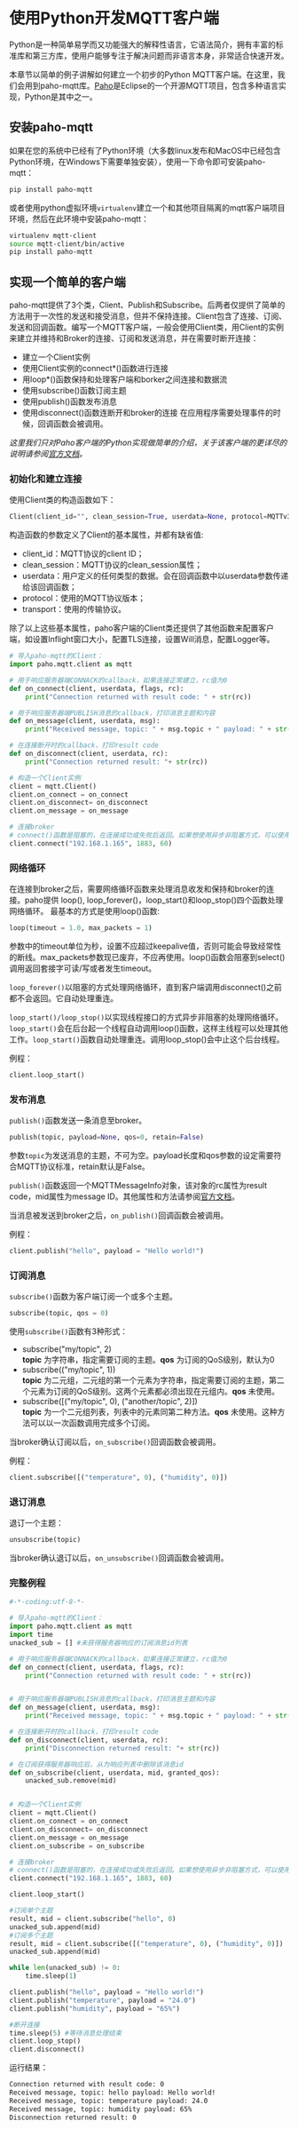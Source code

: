 # 使用Python开发MQTT客户端

Python是一种简单易学而又功能强大的解释性语言，它语法简介，拥有丰富的标准库和第三方库，使用户能够专注于解决问题而非语言本身，非常适合快速开发。

本章节以简单的例子讲解如何建立一个初步的Python MQTT客户端。在这里，我们会用到paho-mqtt库。[Paho](https://www.eclipse.org/paho/)是Eclipse的一个开源MQTT项目，包含多种语言实现，Python是其中之一。

## 安装paho-mqtt

如果在您的系统中已经有了Python环境（大多数linux发布和MacOS中已经包含Python环境，在Windows下需要单独安装），使用一下命令即可安装paho-mqtt：

```bash
pip install paho-mqtt
```

或者使用python虚拟环境`virtualenv`建立一个和其他项目隔离的mqtt客户端项目环境，然后在此环境中安装paho-mqtt：

```bash
virtualenv mqtt-client
source mqtt-client/bin/active
pip install paho-mqtt
```

## 实现一个简单的客户端

paho-mqtt提供了3个类，Client、Publish和Subscribe。后两者仅提供了简单的方法用于一次性的发送和接受消息，但并不保持连接。Client包含了连接、订阅、发送和回调函数。编写一个MQTT客户端，一般会使用Client类，用Client的实例来建立并维持和Broker的连接、订阅和发送消息，并在需要时断开连接：
 - 建立一个Client实例
 - 使用Client实例的connect*()函数进行连接
 - 用loop*()函数保持和处理客户端和borker之间连接和数据流
 - 使用subscribe()函数订阅主题
 - 使用publish()函数发布消息
 - 使用disconnect()函数连断开和broker的连接
在应用程序需要处理事件的时候，回调函数会被调用。

_这里我们只对Paho客户端的Python实现做简单的介绍，关于该客户端的更详尽的说明请参阅[官方文档](https://www.eclipse.org/paho/clients/python/docs/)。_

### 初始化和建立连接
使用Client类的构造函数如下：
```python
Client(client_id="", clean_session=True, userdata=None, protocol=MQTTv311, transport="tcp")
```
构造函数的参数定义了Client的基本属性，并都有缺省值:
- client_id：MQTT协议的client ID；
- clean_session：MQTT协议的clean_session属性；
- userdata：用户定义的任何类型的数据。会在回调函数中以userdata参数传递给该回调函数；
- protocol：使用的MQTT协议版本；
- transport：使用的传输协议。

除了以上这些基本属性，paho客户端的Client类还提供了其他函数来配置客户端，如设置Inflight窗口大小，配置TLS连接，设置Will消息，配置Logger等。
```python
# 导入paho-mqtt的Client：
import paho.mqtt.client as mqtt

# 用于响应服务器端CONNACK的callback，如果连接正常建立，rc值为0
def on_connect(client, userdata, flags, rc):
    print("Connection returned with result code: " + str(rc))

# 用于响应服务器端PUBLISH消息的callback，打印消息主题和内容
def on_message(client, userdata, msg):
    print("Received message, topic: " + msg.topic + " payload: " + str(msg.payload))

# 在连接断开时的callback，打印result code
def on_disconnect(client, userdata, rc):
    print("Connection returned result: "+ str(rc))

# 构造一个Client实例
client = mqtt.Client()
client.on_connect = on_connect
client.on_disconnect= on_disconnect
client.on_message = on_message

# 连接broker
# connect()函数是阻塞的，在连接成功或失败后返回。如果想使用异步非阻塞方式，可以使用connect_async()函数。
client.connect("192.168.1.165", 1883, 60)
```
### 网络循环

在连接到broker之后，需要网络循环函数来处理消息收发和保持和broker的连接。paho提供 loop(), loop_forever()，loop_start()和loop_stop()四个函数处理网络循环。
最基本的方式是使用loop()函数:
```python
loop(timeout = 1.0, max_packets = 1)
```
参数中的timeout单位为秒，设置不应超过keepalive值，否则可能会导致经常性的断线。max_packets参数现已废弃，不应再使用。loop()函数会阻塞到select()调用返回套接字可读/写或者发生timeout。

`loop_forever()`以阻塞的方式处理网络循环，直到客户端调用disconnect()之前都不会返回。它自动处理重连。

`loop_start()/loop_stop()`以实现线程接口的方式异步非阻塞的处理网络循环。`loop_start()`会在后台起一个线程自动调用loop()函数，这样主线程可以处理其他工作。`loop_start()`函数自动处理重连。调用loop_stop()会中止这个后台线程。

例程：
```python
client.loop_start()
```

### 发布消息
`publish()`函数发送一条消息至broker。
```python
publish(topic, payload=None, qos=0, retain=False)
```
参数`topic`为发送消息的主题，不可为空。payload长度和qos参数的设定需要符合MQTT协议标准，retain默认是False。

`publish()`函数返回一个MQTTMessageInfo对象，该对象的rc属性为result code，mid属性为message ID。其他属性和方法请参阅[官方文档](https://www.eclipse.org/paho/clients/python/docs/#publishing)。

当消息被发送到broker之后，`on_publish()`回调函数会被调用。

例程：
```python
client.publish("hello", payload = "Hello world!")
```

### 订阅消息

`subscribe()`函数为客户端订阅一个或多个主题。
```python
subscribe(topic, qos = 0)
```
使用`subscribe()`函数有3种形式：
- subscribe("my/topic", 2)  
**topic** 为字符串，指定需要订阅的主题。**qos** 为订阅的QoS级别，默认为0
- subscribe(("my/topic", 1))  
**topic** 为二元组，二元组的第一个元素为字符串，指定需要订阅的主题，第二个元素为订阅的QoS级别。这两个元素都必须出现在元组内。**qos** 未使用。
- subscribe([("my/topic", 0), ("another/topic", 2)])  
**topic** 为一个二元组列表，列表中的元素同第二种方法。**qos** 未使用。这种方法可以以一次函数调用完成多个订阅。

当broker确认订阅以后，`on_subscribe()`回调函数会被调用。

例程：
```python
client.subscribe([("temperature", 0), ("humidity", 0)])
```

### 退订消息

退订一个主题：
```python
unsubscribe(topic)
```
当broker确认退订以后，`on_unsubscribe()`回调函数会被调用。

### 完整例程

```python
#-*-coding:utf-8-*-

# 导入paho-mqtt的Client：
import paho.mqtt.client as mqtt
import time
unacked_sub = [] #未获得服务器响应的订阅消息id列表

# 用于响应服务器端CONNACK的callback，如果连接正常建立，rc值为0
def on_connect(client, userdata, flags, rc):
    print("Connection returned with result code: " + str(rc))


# 用于响应服务器端PUBLISH消息的callback，打印消息主题和内容
def on_message(client, userdata, msg):
    print("Received message, topic: " + msg.topic + " payload: " + str(msg.payload))

# 在连接断开时的callback，打印result code
def on_disconnect(client, userdata, rc):
    print("Disconnection returned result: "+ str(rc))

# 在订阅获得服务器响应后，从为响应列表中删除该消息id
def on_subscribe(client, userdata, mid, granted_qos):
    unacked_sub.remove(mid)


# 构造一个Client实例
client = mqtt.Client()
client.on_connect = on_connect
client.on_disconnect= on_disconnect
client.on_message = on_message
client.on_subscribe = on_subscribe

# 连接broker
# connect()函数是阻塞的，在连接成功或失败后返回。如果想使用异步非阻塞方式，可以使用connect_async()函数。
client.connect("192.168.1.165", 1883, 60)

client.loop_start()

#订阅单个主题
result, mid = client.subscribe("hello", 0)
unacked_sub.append(mid)
#订阅多个主题
result, mid = client.subscribe([("temperature", 0), ("humidity", 0)])
unacked_sub.append(mid)

while len(unacked_sub) != 0:
    time.sleep(1)

client.publish("hello", payload = "Hello world!")
client.publish("temperature", payload = "24.0")
client.publish("humidity", payload = "65%")

#断开连接
time.sleep(5) #等待消息处理结束
client.loop_stop()
client.disconnect()
```
运行结果：
```bash
Connection returned with result code: 0
Received message, topic: hello payload: Hello world!
Received message, topic: temperature payload: 24.0
Received message, topic: humidity payload: 65%
Disconnection returned result: 0
```
